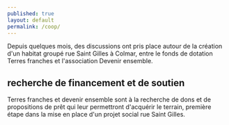 ```yaml
---
published: true
layout: default
permalink: /coop/
---
```




Depuis quelques mois, des discussions ont pris place autour de la création d'un habitat groupé rue Saint Gilles à Colmar, entre le fonds de dotation Terres franches et l'association Devenir ensemble. 

## recherche de financement et de soutien

Terres franches et devenir ensemble sont à la recherche de dons et de propositions de prêt qui leur permettront d'acquérir le terrain, première étape dans la mise en place d'un projet social rue Saint Gilles. 
